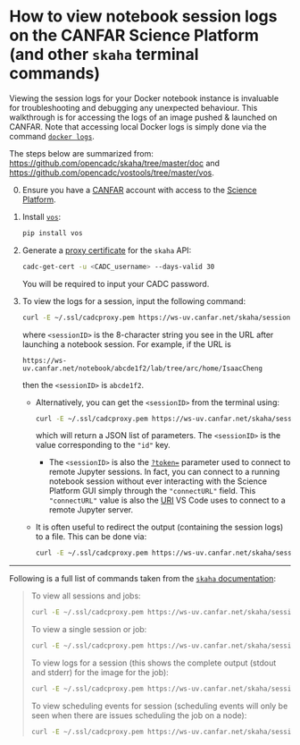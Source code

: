 # How to view notebook session logs on the CANFAR Science Platform (and other `skaha` terminal commands)

Viewing the session logs for your Docker notebook instance is invaluable for
troubleshooting and debugging any unexpected behaviour. This walkthrough is for accessing
the logs of an image pushed & launched on CANFAR. Note that accessing local Docker logs is
simply done via the command [`docker
logs`](https://docs.docker.com/engine/reference/commandline/logs/).

The steps below are summarized from: <https://github.com/opencadc/skaha/tree/master/doc>
and <https://github.com/opencadc/vostools/tree/master/vos>.

0. Ensure you have a [CANFAR](https://www.canfar.net/) account with access to the [Science
   Platform](https://github.com/opencadc/skaha/tree/master/doc#introduction-and-access).

1. Install [`vos`](https://github.com/opencadc/vostools/tree/master/vos):

   ```bash
   pip install vos
   ```

2. Generate a [proxy
   certificate](https://github.com/opencadc/skaha/tree/master/doc#proxy-certificates) for
   the `skaha` API:

   ```bash
   cadc-get-cert -u <CADC_username> --days-valid 30
   ```

   You will be required to input your CADC password.

3. To view the logs for a session, input the following command:

   ```bash
   curl -E ~/.ssl/cadcproxy.pem https://ws-uv.canfar.net/skaha/session/<sessionID>?view=logs
   ```

   where `<sessionID>` is the 8-character string you see in the URL after launching a
   notebook session. For example, if the URL is

   ```text
   https://ws-uv.canfar.net/notebook/abcde1f2/lab/tree/arc/home/IsaacCheng
   ```

   then the `<sessionID>` is `abcde1f2`.

   - Alternatively, you can get the `<sessionID>` from the terminal using:

     ```bash
     curl -E ~/.ssl/cadcproxy.pem https://ws-uv.canfar.net/skaha/session
     ```

     which will return a JSON list of parameters. The `<sessionID>` is the value
     corresponding to the `"id"` key.

     - The `<sessionID>` is also the
       [`?token=`](https://code.visualstudio.com/docs/datascience/jupyter-notebooks#_connect-to-a-remote-jupyter-server)
       parameter used to connect to remote Jupyter sessions. In fact, you can connect to a
       running notebook session without ever interacting with the Science Platform GUI
       simply through the `"connectURL"` field. This `"connectURL"` value is also the
       [URI](https://code.visualstudio.com/docs/datascience/jupyter-notebooks#_connect-to-a-remote-jupyter-server)
       VS Code uses to connect to a remote Jupyter server.

   - It is often useful to redirect the output (containing the session logs) to a file.
     This can be done via:

     ```bash
     curl -E ~/.ssl/cadcproxy.pem https://ws-uv.canfar.net/skaha/session/<sessionID>?view=logs > logs.txt
     ```

---

Following is a full list of commands taken from the
[`skaha` documentation](https://github.com/opencadc/skaha/tree/master/doc):

> To view all sessions and jobs:
>
> ```bash
> curl -E ~/.ssl/cadcproxy.pem https://ws-uv.canfar.net/skaha/session
> ```
>
> To view a single session or job:
>
> ```bash
> curl -E ~/.ssl/cadcproxy.pem https://ws-uv.canfar.net/skaha/session/<sessionID>
> ```
>
> To view logs for a session (this shows the complete output (stdout and stderr) for the
> image for the job):
>
> ```bash
> curl -E ~/.ssl/cadcproxy.pem https://ws-uv.canfar.net/skaha/session/<sessionID>?view=logs
> ```
>
>
>
> To view scheduling events for session (scheduling events will only be seen when there
> are issues scheduling the job on a node):
>
> ```bash
> curl -E ~/.ssl/cadcproxy.pem https://ws-uv.canfar.net/skaha/session/<sessionID>?view=events
> ```

